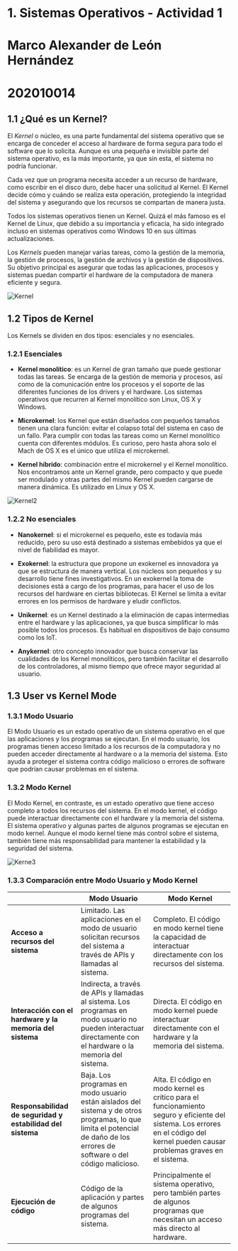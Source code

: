 # 1. Sistemas Operativos - Actividad 1
# Marco Alexander de León Hernández
# 202010014
## 1.1 ¿Qué es un Kernel?

El _Kernel_ o núcleo, es una parte fundamental del sistema operativo que se encarga de conceder el acceso al hardware de forma segura para todo el software que lo solicita. Aunque es una pequeña e invisible parte del sistema operativo, es la más importante, ya que sin esta, el sistema no podría funcionar.

Cada vez que un programa necesita acceder a un recurso de hardware, como escribir en el disco duro, debe hacer una solicitud al Kernel. El Kernel decide cómo y cuándo se realiza esta operación, protegiendo la integridad del sistema y asegurando que los recursos se compartan de manera justa.

Todos los sistemas operativos tienen un Kernel. Quizá el más famoso es el Kernel de Linux, que debido a su importancia y eficacia, ha sido integrado incluso en sistemas operativos como Windows 10 en sus últimas actualizaciones.

Los _Kernels_ pueden manejar varias tareas, como la gestión de la memoria, la gestión de procesos, la gestión de archivos y la gestión de dispositivos. Su objetivo principal es asegurar que todas las aplicaciones, procesos y sistemas puedan compartir el hardware de la computadora de manera eficiente y segura.

![Kernel](https://acf.geeknetic.es/imgri/imagenes/tutoriales/definiciones/2020/7/Kernel-y3em.jpg?f=webp)

## 1.2 Tipos de Kernel

Los Kernels se dividen en dos tipos: esenciales y no esenciales. 

### 1.2.1 Esenciales

- **Kernel monolítico**: es un Kernel de gran tamaño que puede gestionar todas las tareas. Se encarga de la gestión de memoria y procesos, así como de la comunicación entre los procesos y el soporte de las diferentes funciones de los drivers y el hardware. Los sistemas operativos que recurren al Kernel monolítico son Linux, OS X y Windows.

- **Microkernel**: los Kernel que están diseñados con pequeños tamaños tienen una clara función: evitar el colapso total del sistema en caso de un fallo. Para cumplir con todas las tareas como un Kernel monolítico cuenta con diferentes módulos. Es curioso, pero hasta ahora solo el Mach de OS X es el único que utiliza el microkernel.

- **Kernel híbrido**: combinación entre el microkernel y el Kernel monolítico. Nos encontramos ante un Kernel grande, pero compacto y que puede ser modulado y otras partes del mismo Kernel pueden cargarse de manera dinámica. Es utilizado en Linux y OS X.

![Kernel2](https://fisop.github.io/apunte/_images/kernel_types.png)

### 1.2.2 No esenciales

- **Nanokernel**: si el microkernel es pequeño, este es todavía más reducido, pero su uso está destinado a sistemas embebidos ya que el nivel de fiabilidad es mayor.

- **Exokernel**: la estructura que propone un exokernel es innovadora ya que se estructura de manera vertical. Los núcleos son pequeños y su desarrollo tiene fines investigativos. En un exokernel la toma de decisiones está a cargo de los programas, para hacer el uso de los recursos del hardware en ciertas bibliotecas. El Kernel se limita a evitar errores en los permisos de hardware y eludir conflictos.

- **Unikernel**: es un Kernel destinado a la eliminación de capas intermedias entre el hardware y las aplicaciones, ya que busca simplificar lo más posible todos los procesos. Es habitual en dispositivos de bajo consumo como los IoT.

- **Anykernel**: otro concepto innovador que busca conservar las cualidades de los Kernel monolíticos, pero también facilitar el desarrollo de los controladores, al mismo tiempo que ofrece mayor seguridad al usuario.

## 1.3 User vs Kernel Mode

### 1.3.1 Modo Usuario

El Modo Usuario es un estado operativo de un sistema operativo en el que las aplicaciones y los programas se ejecutan. En el modo usuario, los programas tienen acceso limitado a los recursos de la computadora y no pueden acceder directamente al hardware o a la memoria del sistema. Esto ayuda a proteger el sistema contra código malicioso o errores de software que podrían causar problemas en el sistema.

### 1.3.2 Modo Kernel

El Modo Kernel, en contraste, es un estado operativo que tiene acceso completo a todos los recursos del sistema. En el modo kernel, el código puede interactuar directamente con el hardware y la memoria del sistema. El sistema operativo y algunas partes de algunos programas se ejecutan en modo kernel. Aunque el modo kernel tiene más control sobre el sistema, también tiene más responsabilidad para mantener la estabilidad y la seguridad del sistema.

![Kerne3](https://sistemasoperativosfet.weebly.com/uploads/1/4/5/6/14568982/9732277_orig.jpg)

### 1.3.3 Comparación entre Modo Usuario y Modo Kernel

|    | Modo Usuario | Modo Kernel |
|----|--------------|-------------|
| **Acceso a recursos del sistema** | Limitado. Las aplicaciones en el modo de usuario solicitan recursos del sistema a través de APIs y llamadas al sistema. | Completo. El código en modo kernel tiene la capacidad de interactuar directamente con los recursos del sistema. |
| **Interacción con el hardware y la memoria del sistema** | Indirecta, a través de APIs y llamadas al sistema. Los programas en modo usuario no pueden interactuar directamente con el hardware o la memoria del sistema. | Directa. El código en modo kernel puede interactuar directamente con el hardware y la memoria del sistema. |
| **Responsabilidad de seguridad y estabilidad del sistema** | Baja. Los programas en modo usuario están aislados del sistema y de otros programas, lo que limita el potencial de daño de los errores de software o del código malicioso. | Alta. El código en modo kernel es crítico para el funcionamiento seguro y eficiente del sistema. Los errores en el código del kernel pueden causar problemas graves en el sistema. |
| **Ejecución de código** | Código de la aplicación y partes de algunos programas del sistema. | Principalmente el sistema operativo, pero también partes de algunos programas que necesitan un acceso más directo al hardware. |


